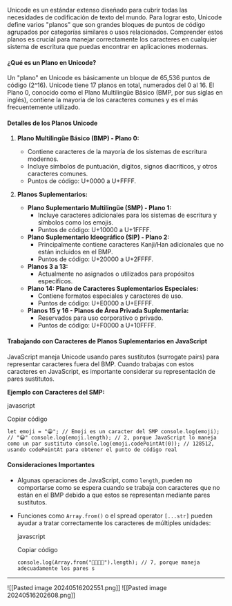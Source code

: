 Unicode es un estándar extenso diseñado para cubrir todas las necesidades de codificación de texto del mundo. Para lograr esto, Unicode define varios "planos" que son grandes bloques de puntos de código agrupados por categorías similares o usos relacionados. Comprender estos planos es crucial para manejar correctamente los caracteres en cualquier sistema de escritura que puedas encontrar en aplicaciones modernas.

#### ¿Qué es un Plano en Unicode?

Un "plano" en Unicode es básicamente un bloque de 65,536 puntos de código (2^16). Unicode tiene 17 planos en total, numerados del 0 al 16. El Plano 0, conocido como el Plano Multilingüe Básico (BMP, por sus siglas en inglés), contiene la mayoría de los caracteres comunes y es el más frecuentemente utilizado.

#### Detalles de los Planos Unicode

1. **Plano Multilingüe Básico (BMP) - Plano 0:**
    
    - Contiene caracteres de la mayoría de los sistemas de escritura modernos.
    - Incluye símbolos de puntuación, dígitos, signos diacríticos, y otros caracteres comunes.
    - Puntos de código: U+0000 a U+FFFF.
2. **Planos Suplementarios:**
    
    - **Plano Suplementario Multilingüe (SMP) - Plano 1:**
        - Incluye caracteres adicionales para los sistemas de escritura y símbolos como los emojis.
        - Puntos de código: U+10000 a U+1FFFF.
    - **Plano Suplementario Ideográfico (SIP) - Plano 2:**
        - Principalmente contiene caracteres Kanji/Han adicionales que no están incluidos en el BMP.
        - Puntos de código: U+20000 a U+2FFFF.
    - **Planos 3 a 13:**
        - Actualmente no asignados o utilizados para propósitos específicos.
    - **Plano 14: Plano de Caracteres Suplementarios Especiales:**
        - Contiene formatos especiales y caracteres de uso.
        - Puntos de código: U+E0000 a U+EFFFF.
    - **Planos 15 y 16 - Planos de Área Privada Suplementaria:**
        - Reservados para uso corporativo o privado.
        - Puntos de código: U+F0000 a U+10FFFF.

#### Trabajando con Caracteres de Planos Suplementarios en JavaScript

JavaScript maneja Unicode usando pares sustitutos (surrogate pairs) para representar caracteres fuera del BMP. Cuando trabajas con estos caracteres en JavaScript, es importante considerar su representación de pares sustitutos.

**Ejemplo con Caracteres del SMP:**

javascript

Copiar código

`let emoji = "😀"; // Emoji es un caracter del SMP console.log(emoji); // "😀" console.log(emoji.length); // 2, porque JavaScript lo maneja como un par sustituto console.log(emoji.codePointAt(0)); // 128512, usando codePointAt para obtener el punto de código real`

#### Consideraciones Importantes

- Algunas operaciones de JavaScript, como `length`, pueden no comportarse como se espera cuando se trabaja con caracteres que no están en el BMP debido a que estos se representan mediante pares sustitutos.
    
- Funciones como `Array.from()` o el spread operator `[...str]` pueden ayudar a tratar correctamente los caracteres de múltiples unidades:
    
    javascript
    
    Copiar código
    
    `console.log(Array.from("👨‍👩‍👧‍👦").length); // 7, porque maneja adecuadamente los pares s`

---
![[Pasted image 20240516202551.png]]
![[Pasted image 20240516202608.png]]

